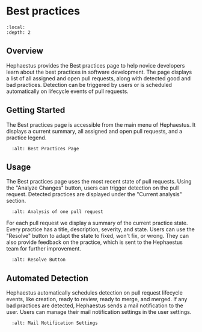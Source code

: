 # Best practices

```{contents}
:local:
:depth: 2
```

## Overview

Hephaestus provides the Best practices page to help novice developers learn about the best practices in software development.
The page displays a list of all assigned and open pull requests, along with detected good and bad practices.
Detection can be triggered by users or is scheduled automatically on lifecycle events of pull requests.

## Getting Started

The Best practices page is accessible from the main menu of Hephaestus.
It displays a current summary, all assigned and open pull requests, and a practice legend.

```{figure} ./best-practices.png
  :alt: Best Practices Page
```

## Usage
The Best practices page uses the most recent state of pull requests.
Using the "Analyze Changes" button, users can trigger detection on the pull request.
Detected practices are displayed under the "Current analysis" section.

```{figure} ./bad-practices.png
  :alt: Analysis of one pull request
```

For each pull request we display a summary of the current practice state.
Every practice has a title, description, severity, and state.
Users can use the "Resolve" button to adapt the state to fixed, won't fix, or wrong.
They can also provide feedback on the practice, which is sent to the Hephaestus team for further improvement.

```{figure} ./resolve.png
  :alt: Resolve Button
```

## Automated Detection
Hephaestus automatically schedules detection on pull request lifecycle events, like creation, ready to review, ready to merge, and merged.
If any bad practices are detected, Hephaestus sends a mail notification to the user.
Users can manage their mail notification settings in the user settings.

```{figure} ./settings.png
  :alt: Mail Notification Settings
```